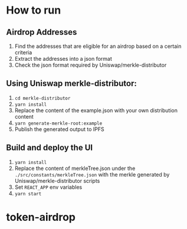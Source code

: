 # How to run

## Airdrop Addresses

1. Find the addresses that are eligible for an airdrop based on a certain criteria
2. Extract the addresses into a json format
3. Check the json format required by Uniswap/merkle-distributor

## Using Uniswap merkle-distributor:

1. `cd merkle-distributor`
2. `yarn install`
3. Replace the content of the example.json with your own distribution content
4. `yarn generate-merkle-root:example`
5. Publish the generated output to IPFS

## Build and deploy the UI

1. `yarn install`
2. Replace the content of merkleTree.json under the `./src/constants/merkleTree.json` with the merkle generated by Uniswap/merkle-distributor scripts
3. Set `REACT_APP` env variables
4. `yarn start`
# token-airdrop
